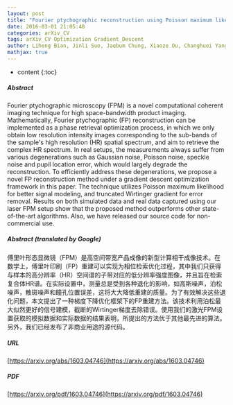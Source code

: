 ```yaml
---
layout: post
title: "Fourier ptychographic reconstruction using Poisson maximum likelihood and truncated Wirtinger gradient"
date: 2016-03-01 21:05:48
categories: arXiv_CV
tags: arXiv_CV Optimization Gradient_Descent
author: Liheng Bian, Jinli Suo, Jaebum Chung, Xiaoze Ou, Changhuei Yang, Feng Chen, Qionghai Dai
mathjax: true
---
```


* content
{:toc}

##### Abstract
Fourier ptychographic microscopy (FPM) is a novel computational coherent imaging technique for high space-bandwidth product imaging. Mathematically, Fourier ptychographic (FP) reconstruction can be implemented as a phase retrieval optimization process, in which we only obtain low resolution intensity images corresponding to the sub-bands of the sample's high resolution (HR) spatial spectrum, and aim to retrieve the complex HR spectrum. In real setups, the measurements always suffer from various degenerations such as Gaussian noise, Poisson noise, speckle noise and pupil location error, which would largely degrade the reconstruction. To efficiently address these degenerations, we propose a novel FP reconstruction method under a gradient descent optimization framework in this paper. The technique utilizes Poisson maximum likelihood for better signal modeling, and truncated Wirtinger gradient for error removal. Results on both simulated data and real data captured using our laser FPM setup show that the proposed method outperforms other state-of-the-art algorithms. Also, we have released our source code for non-commercial use.

##### Abstract (translated by Google)
傅里叶形态显微镜（FPM）是高空间带宽产品成像的新型计算相干成像技术。在数学上，傅里叶印刷（FP）重建可以实现为相位检索优化过程，其中我们只获得与样本的高分辨率（HR）空间谱的子带对应的低分辨率强度图像，并且旨在检索复合体HR谱。在实际设置中，测量总是受到各种退化的影响，如高斯噪声，泊松噪声，散斑噪声和瞳孔位置误差，这将大大降低重建的质量。为了有效解决这些退化问题，本文提出了一种梯度下降优化框架下的FP重建方法。该技术利用泊松最大似然更好的信号建模，截断的Wirtinger梯度去除错误。使用我们的激光FPM设置获取的模拟数据和实际数据的结果表明，所提出的方法优于其他最先进的算法。另外，我们已经发布了非商业用途的源代码。

##### URL
[https://arxiv.org/abs/1603.04746](https://arxiv.org/abs/1603.04746)

##### PDF
[https://arxiv.org/pdf/1603.04746](https://arxiv.org/pdf/1603.04746)

